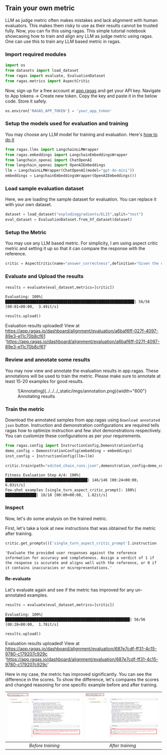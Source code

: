 ## Train your own metric

LLM as judge metric often makes mistakes and lack alignment with human evaluators. This makes them risky to use as their results cannot be trusted fully. Now, you can fix this using ragas. This simple tutorial notebook showcasing how to train and align any LLM as judge metric using ragas. One can use this to train any LLM based metric in ragas. 


### Import required modules


```python
import os
from datasets import load_dataset
from ragas import evaluate, EvaluationDataset
from ragas.metrics import AspectCritic

```


Now, sign up for a free account at [app.ragas](https://app.ragas.io) and get your API key.
Navigate to App tokens -> Create new token. Copy the key and paste it in the below code. Store it safely.


```python
os.environ['RAGAS_APP_TOKEN'] = 'your_app_token'
```

### Setup the models used for evaluation and training
You may choose any LLM model for training and evaluation. Here's [how to do it](../customize_models.md)


```python
from ragas.llms import LangchainLLMWrapper
from ragas.embeddings import LangchainEmbeddingsWrapper
from langchain_openai import ChatOpenAI
from langchain_openai import OpenAIEmbeddings
llm = LangchainLLMWrapper(ChatOpenAI(model="gpt-4o-mini"))
embeddings = LangchainEmbeddingsWrapper(OpenAIEmbeddings())
```

### Load sample evaluation dataset
Here, we are loading the sample dataset for evaluation. You can replace it with your own dataset. 


```python
dataset = load_dataset("explodinggradients/ELI5",split="test")
eval_dataset = EvaluationDataset.from_hf_dataset(dataset)
```

### Setup the Metric
You may use any LLM based metric. For simplicity, I am using aspect critic metric and setting it up so that it can compare the response with the reference.


```python
critic = AspectCritic(name="answer_correctness",definition="Given the user_input, reference and response. Is the response correct compared with the reference",llm=llm)

```

### Evaluate and Upload the results


```python
results = evaluate(eval_dataset,metrics=[critic])

```

    Evaluating: 100%|██████████████████████████████████████████████████████████| 56/56 [00:01<00:00,  3.49it/s]



```python
results.upload()
```

Evaluation results uploaded! View at https://app.ragas.io/dashboard/alignment/evaluation/a6baf6ff-027f-4097-89e3-e11c70b8cf61
'https://app.ragas.io/dashboard/alignment/evaluation/a6baf6ff-027f-4097-89e3-e11c70b8cf61'



### Review and annotate some results
You may now view and annotate the evaluation results in app.ragas. These annotations will be used to train the metric. Please make sure to annotate at least 15-20 examples for good results.

<figure markdown="span">
  ![Annotating](../../../_static/imgs/annotation.png){width="600"}
  <figcaption>Annotating results</figcaption>
</figure>

### Train the metric
Download the annotated samples from app.ragas using `Download annotated json` button. 
Instruction and demonstration configurations are required tells ragas how to optimize instruction and few shot demonstrations respectively. You can customize these configurations as per your requirements.

```python
from ragas.config import InstructionConfig,DemonstrationConfig
demo_config = DemonstrationConfig(embedding = embeddings)
inst_config = InstructionConfig(llm=llm)
```


```python
critic.train(path="edited_chain_runs.json",demonstration_config=demo_config,instruction_config=inst_config)
```

    Fitness Evaluation Step 4/4: 100%|█████████████████████████████████████| 146/146 [00:24<00:00,  6.03it/s]
    Few-shot examples [single_turn_aspect_critic_prompt]: 100%|██████████████| 18/18 [00:09<00:00,  1.82it/s]


### Inspect
Now, let's do some analysis on the trained metric.

First, let's take a look at new instructions that was obtained for the metric after training.


```python
critic.get_prompts()['single_turn_aspect_critic_prompt'].instruction
```




    'Evaluate the provided user responses against the reference information for accuracy and completeness. Assign a verdict of 1 if the response is accurate and aligns well with the reference, or 0 if it contains inaccuracies or misrepresentations.'



#### Re-evaluate
Let's evaluate again and see if the metric has improved for any un-annotated examples.


```python
results = evaluate(eval_dataset,metrics=[critic])

```

    Evaluating: 100%|████████████████████████████████████████████████████████| 56/56 [00:28<00:00,  1.78it/s]



```python
results.upload()
```

Evaluation results uploaded! View at https://app.ragas.io/dashboard/alignment/evaluation/687e7cdf-ff31-4c15-9780-c179207c929c
'https://app.ragas.io/dashboard/alignment/evaluation/687e7cdf-ff31-4c15-9780-c179207c929c'



Here in my case, the metric has improved significantly. You can see the difference in the scores. To show the difference, let's compares the scores and changed reasoning for one specific example before and after training.

| ![Image 1](../../../_static/imgs/before_training.png) | ![Image 2](../../../_static/imgs/after_training.png) |
|:-------------------------------:|:-------------------------------:|
| *Before training*           | *After training*           |